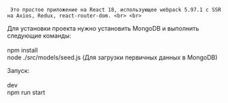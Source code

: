      Это простое приложение на React 18, использующее webpack 5.97.1 с SSR на Axios, Redux, react-router-dom. <br> <br>
   Для установки проекта нужно установить MongoDB и выполнить следующие команды: <br><br>
npm install  <br>
node ./src/models/seed.js (Для загрузки первичных данных в MongoDB) <br>

   Запуск: <br><br>
dev <br>
npm run start <br>
